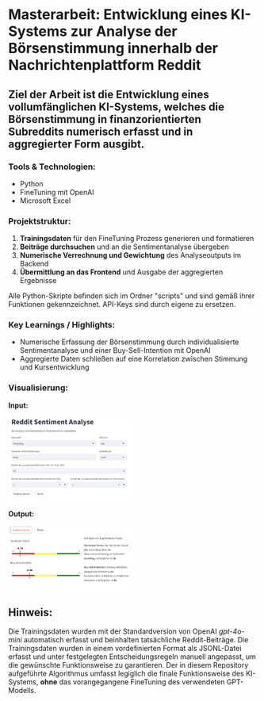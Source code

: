 # Masterarbeit: Entwicklung eines KI-Systems zur Analyse der Börsenstimmung innerhalb der Nachrichtenplattform Reddit
## Ziel der Arbeit ist die Entwicklung eines vollumfänglichen KI-Systems, welches die Börsenstimmung in finanzorientierten Subreddits numerisch erfasst und in aggregierter Form ausgibt.

### Tools & Technologien:
- Python
- FineTuning mit OpenAI
- Microsoft Excel

### Projektstruktur:
1. **Trainingsdaten** für den FineTuning Prozess generieren und formatieren 
2. **Beiträge durchsuchen** und an die Sentimentanalyse übergeben
3. **Numerische Verrechnung und Gewichtung** des Analyseoutputs im Backend
4. **Übermittlung an das Frontend** und Ausgabe der aggregierten Ergebnisse

Alle Python-Skripte befinden sich im Ordner "scripts" und sind gemäß ihrer Funktionen gekennzeichnet. API-Keys sind durch eigene zu ersetzen. 

### Key Learnings / Highlights:
- Numerische Erfassung der Börsenstimmung durch individualisierte Sentimentanalyse und einer Buy-Sell-Intention mit OpenAI
- Aggregierte Daten schließen auf eine Korrelation zwischen Stimmung und Kursentwicklung

### Visualisierung:
**Input:**

<img src="Tesla%20Input.jpg" alt="Frontend Pre-Analysis" width="50%">
</p>

**Output:**

<img src="Tesla%20Output.jpg" alt="Frontend Post-Analysis" width="50%">
</p>

## Hinweis:
Die Trainingsdaten wurden mit der Standardversion von OpenAI *gpt-4o-mini* automatisch erfasst und beinhalten tatsächliche Reddit-Beiträge. Die Trainingsdaten wurden in einem vordefinierten Format als JSONL-Datei erfasst und unter festgelegten Entscheidungsregeln manuell angepasst, um die gewünschte Funktionsweise zu garantieren. Der in diesem Repository aufgeführte Algorithmus umfasst legiglich die finale Funktionsweise des KI-Systems, **ohne** das vorangegangene FineTuning des verwendeten GPT-Modells.
